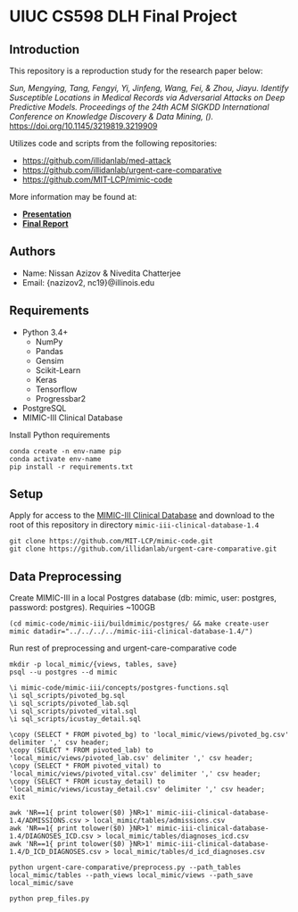 # UIUC CS598 DLH Final Project

## Introduction

This repository is a reproduction study for the research paper below:

_Sun, Mengying, Tang, Fengyi, Yi, Jinfeng, Wang, Fei, & Zhou, Jiayu. Identify Susceptible Locations in Medical Records via Adversarial Attacks on Deep Predictive Models. Proceedings of the 24th ACM SIGKDD International Conference on Knowledge Discovery & Data Mining, ()._ https://doi.org/10.1145/3219819.3219909

Utilizes code and scripts from the following repositories:
* https://github.com/illidanlab/med-attack
* https://github.com/illidanlab/urgent-care-comparative
* https://github.com/MIT-LCP/mimic-code

More information may be found at:
* [**Presentation**]()
* [**Final Report**]()

## Authors

* Name: Nissan Azizov & Nivedita Chatterjee
* Email: {nazizov2, nc19}@illinois.edu

## Requirements
* Python 3.4+
    * NumPy
    * Pandas
    * Gensim
    * Scikit-Learn
    * Keras
    * Tensorflow
    * Progressbar2
* PostgreSQL
* MIMIC-III Clinical Database

Install Python requirements
```
conda create -n env-name pip
conda activate env-name
pip install -r requirements.txt
```

## Setup

Apply for access to the [MIMIC-III Clinical Database](https://physionet.org/content/mimiciii/1.4/) and download to the root of this repository in directory ```mimic-iii-clinical-database-1.4```
```
git clone https://github.com/MIT-LCP/mimic-code.git
git clone https://github.com/illidanlab/urgent-care-comparative.git
```

## Data Preprocessing

Create MIMIC-III in a local Postgres database (db: mimic, user: postgres, password: postgres). Requiries ~100GB
```
(cd mimic-code/mimic-iii/buildmimic/postgres/ && make create-user mimic datadir="../../../../mimic-iii-clinical-database-1.4/")
```

Run rest of preprocessing and urgent-care-comparative code
```
mkdir -p local_mimic/{views, tables, save}
psql --u postgres --d mimic

\i mimic-code/mimic-iii/concepts/postgres-functions.sql
\i sql_scripts/pivoted_bg.sql
\i sql_scripts/pivoted_lab.sql
\i sql_scripts/pivoted_vital.sql
\i sql_scripts/icustay_detail.sql

\copy (SELECT * FROM pivoted_bg) to 'local_mimic/views/pivoted_bg.csv' delimiter ',' csv header;
\copy (SELECT * FROM pivoted_lab) to 'local_mimic/views/pivoted_lab.csv' delimiter ',' csv header;
\copy (SELECT * FROM pivoted_vital) to 'local_mimic/views/pivoted_vital.csv' delimiter ',' csv header;
\copy (SELECT * FROM icustay_detail) to 'local_mimic/views/icustay_detail.csv' delimiter ',' csv header;
exit

awk 'NR==1{ print tolower($0) }NR>1' mimic-iii-clinical-database-1.4/ADMISSIONS.csv > local_mimic/tables/admissions.csv
awk 'NR==1{ print tolower($0) }NR>1' mimic-iii-clinical-database-1.4/DIAGNOSES_ICD.csv > local_mimic/tables/diagnoses_icd.csv
awk 'NR==1{ print tolower($0) }NR>1' mimic-iii-clinical-database-1.4/D_ICD_DIAGNOSES.csv > local_mimic/tables/d_icd_diagnoses.csv

python urgent-care-comparative/preprocess.py --path_tables local_mimic/tables --path_views local_mimic/views --path_save local_mimic/save

python prep_files.py
```
